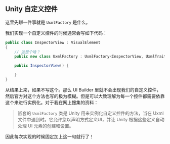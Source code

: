 ## Unity 自定义控件

这里先聊一件事就是 `UxmlFactory` 是什么。

我们实现一个自定义控件的时候通常会写如下代码：

```C#
public class InspectorView : VisualElement
{
    // 这是个啥？
    public new class UxmlFactory : UxmlFactory<InspectorView, UxmlTraits> {}

    public InspectorView() {

    }
}
```

从结果上来，如果不写这个。那么 UI Builder 里就不会出现我们的自定义控件，然后官方对这个方法也写的极为模糊。但是可以大致理解为每一个控件都需要依靠这个来进行实例化。对于我在网上搜集的资料：

> 嵌套的 `UxmlFactory` 类是 Unity 用来实例化自定义控件的方法，当在 Uxml 文件中遇到时。它允许您以声明方式定义UI，并让 Unity 根据这些定义自动处理 UI 元素的创建和设置。

因此每次实现的时候固定加上这一句就行了！